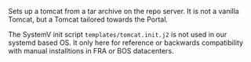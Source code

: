 Sets up a tomcat from a tar archive on the repo server.
It is not a vanilla Tomcat, but a Tomcat tailored towards the Portal.

The SystemV init script `templates/tomcat.init.j2` is not used in our systemd based OS.
It only here for reference or backwards compatibility with manual installtions in FRA or BOS datacenters.
